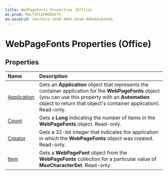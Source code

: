 ```yaml
---
title: WebPageFonts Properties (Office)
ms.prod: MULTIPLEPRODUCTS
ms.assetid: 54e7e5c2-34a0-4603-b5a8-909ab5ab5ebb
---
```



# WebPageFonts Properties (Office)

## Properties



|**Name**|**Description**|
|:-----|:-----|
|[Application](webpagefonts-application-property-office.md)|Gets an  **Application** object that represents the container application for the **WebPageFonts** object (you can use this property with an **Automation** object to return that object's container application). Read-only.|
|[Count](webpagefonts-count-property-office.md)|Gets a  **Long** indicating the number of items in the **WebPageFonts** object. Read-only.|
|[Creator](webpagefonts-creator-property-office.md)|Gets a 32-bit integer that indicates the application in which the  **WebPageFonts** object was created. Read-only.|
|[Item](webpagefonts-item-property-office.md)|Gets a  **WebPageFont** object from the **WebPageFonts** collection for a particular value of **MsoCharacterSet**. Read-only.|

